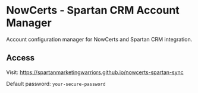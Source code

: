 # NowCerts - Spartan CRM Account Manager

Account configuration manager for NowCerts and Spartan CRM integration.

## Access

Visit: https://spartanmarketingwarriors.github.io/nowcerts-spartan-sync

Default password: `your-secure-password`